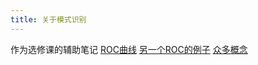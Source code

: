 ```yaml
---
title: 关于模式识别
---
```

作为选修课的辅助笔记
[ROC曲线](https://zhuanlan.zhihu.com/p/573964757)
[另一个ROC的例子](https://blog.csdn.net/m0_48520385/article/details/118636338)
[众多概念](https://www.zhihu.com/question/58584814/answer/823769937?utm_id=0)

